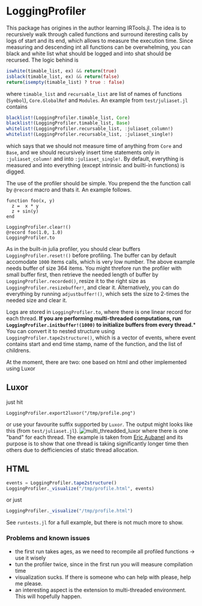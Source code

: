 # LoggingProfiler

This package has origines in the author learning IRTools.jl. The idea is to recursively walk through called functions and surround iteresting calls by logs of start and its end, which allows to measure the execution time. Since measuring and descending int all functions can be overwhelming, you can black and white list what should be logged and into shat should be recursed. The logic behind is 
```julia
iswhite(timable_list, ex) && return(true)
isblack(timable_list, ex) && return(false)
return(isempty(timable_list) ? true : false)
```
where `timable_list` and `recursable_list` are list of names of functions (`Symbol`), `Core.GlobalRef` and `Modules`. An example from `test/juliaset.jl` contains
```julia
blacklist!(LoggingProfiler.timable_list, Core)
blacklist!(LoggingProfiler.timable_list, Base)
whitelist!(LoggingProfiler.recursable_list, :juliaset_column!)
whitelist!(LoggingProfiler.recursable_list, :juliaset_single!)
```
which says that we should not measure time of anything from `Core` and `Base`, and we should recursively insert time statements only in `:juliaset_column!` and into  `:juliaset_single!`. By default, everything is measured and into everything (except intrinsic and builti-in functions) is digged. 

The use of the profiler should be simple. You prepend the the function call by `@record` macro and thats it. An example follows.
```jullia
function foo(x, y)
  z =  x * y
  z + sin(y)
end

LoggingProfiler.clear!()
@record foo(1.0, 1.0)
LoggingProfiler.to
```
As in the built-in julia profiler, you should clear buffers `LoggingProfiler.reset!()` before profiling. The buffer can by default accomodate `1000` items calls, which is very low number. The above example needs buffer of size 364 items. You might threfore run the profiler with small buffer first, then retrieve the  needed length of buffer by `LoggingProfiler.recorded()`, resize it to the right size as `LoggingProfiler.resizebuffer!`, and clear it. Alternatively, you can do everything by running `adjustbuffer!()`, which sets the size to 2-times the needed size and clear it.

Logs are stored in `LoggingProfiler.to`, where there is one linear record for each thread. **If you are performing multi-threaded computations, run `LoggingProfiler.initbuffer!(1000)` to initialize buffers from every thread.***  You can convert it to nested structure using `LoggingProfiler.tape2structure()`, which is a vector of events, where event contains start and end time stamp, name of the function, and the list of childrens. 


At the moment, there are two: one based on html and other implemented using Luxor
## Luxor
just hit
```
LoggingProfiler.export2luxor("/tmp/profile.png")
```
or use your favourite suffix supported by `Luxor`. The output might looks like this (from `test/juliaset.jl`).
![multi_threadded_luxor](https://github.com/pevnak/LoggingProfiler.jl/blob/main/docs/src/multi_threadded_luxor.png)
where there is one "band" for each thread. The example is taken from [Eric Aubanel](http://www.cs.unb.ca/~aubanel/JuliaMultithreadingNotes.html) and its purpose is to show that one thread is taking significantly longer time then others due to defficiencies of static thread allocation.

## HTML
```julia
events = LoggingProfiler.tape2structure()
LoggingProfiler._visualize("/tmp/profile.html", events)
```
or just 
```julia
LoggingProfiler._visualize("/tmp/profile.html")
```

See `runtests.jl` for a full example, but there is not much more to show.
### Problems and known issues
- the first run takes ages, as we need to recompile all profiled functions -> use it wisely
- tun the profiler twice, since in the first run you will measure compilation time
- visualization sucks. If there is someone who can help with please, help me please.
- an interesting aspect is the extension to multi-threaded environment. This will hopefully happen.
